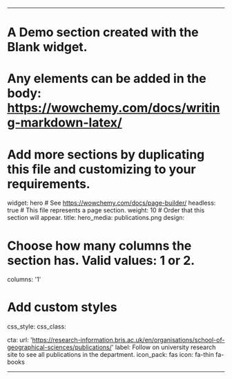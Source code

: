 ---
# A Demo section created with the Blank widget.
# Any elements can be added in the body: https://wowchemy.com/docs/writing-markdown-latex/
# Add more sections by duplicating this file and customizing to your requirements.

widget: hero  # See https://wowchemy.com/docs/page-builder/
headless: true  # This file represents a page section.
weight: 10 # Order that this section will appear.
title: 
hero_media: publications.png
design:
  # Choose how many columns the section has. Valid values: 1 or 2.
  columns: '1'
  # Add custom styles
  css_style:
  css_class:

cta:
  url: 'https://research-information.bris.ac.uk/en/organisations/school-of-geographical-sciences/publications/'
  label: Follow on university research site to see all publications in the department.
  icon_pack: fas
  icon: fa-thin fa-books

  ---

